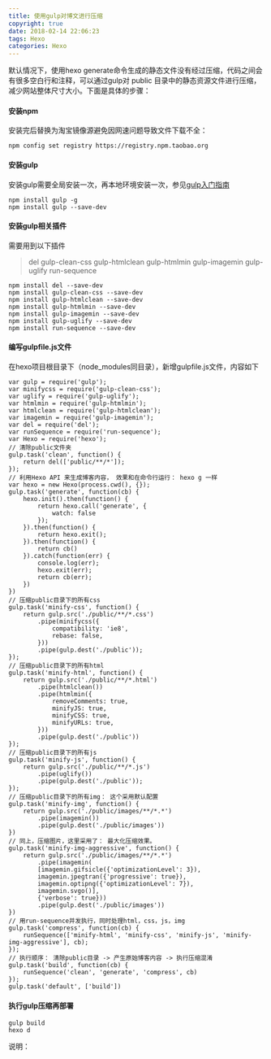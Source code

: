 ```yaml
---
title: 使用gulp对博文进行压缩
copyright: true
date: 2018-02-14 22:06:23
tags: Hexo
categories: Hexo
---
```


默认情况下，使用hexo generate命令生成的静态文件没有经过压缩，代码之间会有很多空白行和注释，可以通过gulp对 public 目录中的静态资源文件进行压缩，减少网站整体尺寸大小。下面是具体的步骤：

#### 安装npm

安装完后替换为淘宝镜像源避免因网速问题导致文件下载不全：

```
npm config set registry https://registry.npm.taobao.org
```

#### 安装gulp

安装gulp需要全局安装一次，再本地环境安装一次，参见[gulp入门指南](http://www.gulpjs.com.cn/docs/getting-started/)

```
npm install gulp -g
npm install gulp --save-dev

```

#### 安装gulp相关插件

需要用到以下插件

> del
> gulp-clean-css
> gulp-htmlclean
> gulp-htmlmin
> gulp-imagemin
> gulp-uglify
> run-sequence

```
npm install del --save-dev
npm install gulp-clean-css --save-dev
npm install gulp-htmlclean --save-dev
npm install gulp-htmlmin --save-dev
npm install gulp-imagemin --save-dev
npm install gulp-uglify --save-dev
npm install run-sequence --save-dev
```

#### 编写gulpfile.js文件

在hexo项目根目录下（node_modules同目录），新增gulpfile.js文件，内容如下

```
var gulp = require('gulp');
var minifycss = require('gulp-clean-css');
var uglify = require('gulp-uglify');
var htmlmin = require('gulp-htmlmin');
var htmlclean = require('gulp-htmlclean');
var imagemin = require('gulp-imagemin');
var del = require('del');
var runSequence = require('run-sequence');
var Hexo = require('hexo');
// 清除public文件夹
gulp.task('clean', function() {
    return del(['public/**/*']);
});
// 利用Hexo API 来生成博客内容， 效果和在命令行运行： hexo g 一样
var hexo = new Hexo(process.cwd(), {});
gulp.task('generate', function(cb) {
    hexo.init().then(function() {
        return hexo.call('generate', {
            watch: false
        });
    }).then(function() {
        return hexo.exit();
    }).then(function() {
        return cb()
    }).catch(function(err) {
        console.log(err);
        hexo.exit(err);
        return cb(err);
    })
})
// 压缩public目录下的所有css
gulp.task('minify-css', function() {
    return gulp.src('./public/**/*.css')
        .pipe(minifycss({
            compatibility: 'ie8',
			rebase: false,
        }))
        .pipe(gulp.dest('./public'));
});
// 压缩public目录下的所有html
gulp.task('minify-html', function() {
    return gulp.src('./public/**/*.html')
        .pipe(htmlclean())
        .pipe(htmlmin({
            removeComments: true,
            minifyJS: true,
            minifyCSS: true,
            minifyURLs: true,
        }))
        .pipe(gulp.dest('./public'))
});
// 压缩public目录下的所有js
gulp.task('minify-js', function() {
    return gulp.src('./public/**/*.js')
        .pipe(uglify())
        .pipe(gulp.dest('./public'));
});
// 压缩public目录下的所有img： 这个采用默认配置
gulp.task('minify-img', function() {
    return gulp.src('./public/images/**/*.*')
        .pipe(imagemin())
        .pipe(gulp.dest('./public/images'))
})
// 同上，压缩图片，这里采用了： 最大化压缩效果。
gulp.task('minify-img-aggressive', function() {
    return gulp.src('./public/images/**/*.*')
        .pipe(imagemin(
        [imagemin.gifsicle({'optimizationLevel': 3}), 
        imagemin.jpegtran({'progressive': true}), 
        imagemin.optipng({'optimizationLevel': 7}), 
        imagemin.svgo()],
        {'verbose': true}))
        .pipe(gulp.dest('./public/images'))
})
// 用run-sequence并发执行，同时处理html，css，js，img
gulp.task('compress', function(cb) {
    runSequence(['minify-html', 'minify-css', 'minify-js', 'minify-img-aggressive'], cb);
});
// 执行顺序： 清除public目录 -> 产生原始博客内容 -> 执行压缩混淆
gulp.task('build', function(cb) {
    runSequence('clean', 'generate', 'compress', cb)
});
gulp.task('default', ['build'])

```

#### 执行gulp压缩再部署

```
gulp build
hexo d
```

说明：